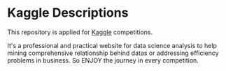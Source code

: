 # Kaggle Descriptions

This repository is applied for [Kaggle](https://www.kaggle.com/competitions) competitions.

It's a professional and practical website for data science analysis to help mining comprehensive relationship 
behind datas or addressing efficiency problems in business. So ENJOY the journey in every competition.
